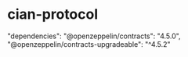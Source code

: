 # cian-protocol

"dependencies":
"@openzeppelin/contracts": "4.5.0",
"@openzeppelin/contracts-upgradeable": "^4.5.2"
